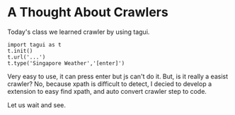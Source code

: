 # A Thought About Crawlers

Today's class we learned crawler by using tagui.

```
import tagui as t
t.init()
t.url('...')
t.type('Singapore Weather','[enter]')
```

Very easy to use, it can press enter but js can't do it. But, is it really a easist crawler? No, because xpath is difficult to detect, I decied to develop a extension to easy find xpath, and auto convert crawler step to code.

Let us wait and see.
